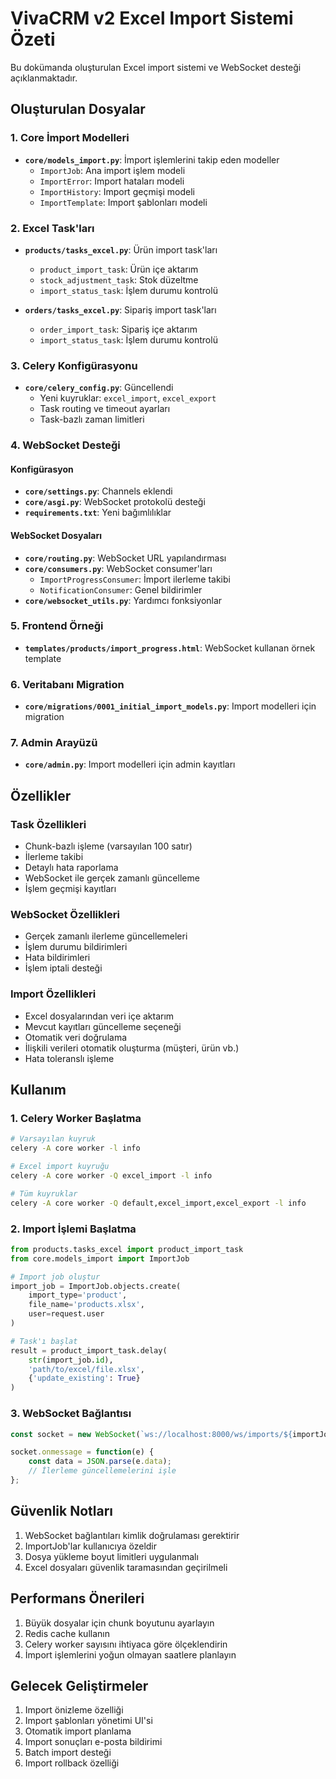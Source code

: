 # VivaCRM v2 Excel Import Sistemi Özeti

Bu dokümanda oluşturulan Excel import sistemi ve WebSocket desteği açıklanmaktadır.

## Oluşturulan Dosyalar

### 1. Core İmport Modelleri
- **`core/models_import.py`**: İmport işlemlerini takip eden modeller
  - `ImportJob`: Ana import işlem modeli
  - `ImportError`: Import hataları modeli
  - `ImportHistory`: Import geçmişi modeli
  - `ImportTemplate`: Import şablonları modeli

### 2. Excel Task'ları
- **`products/tasks_excel.py`**: Ürün import task'ları
  - `product_import_task`: Ürün içe aktarım
  - `stock_adjustment_task`: Stok düzeltme
  - `import_status_task`: İşlem durumu kontrolü

- **`orders/tasks_excel.py`**: Sipariş import task'ları
  - `order_import_task`: Sipariş içe aktarım
  - `import_status_task`: İşlem durumu kontrolü

### 3. Celery Konfigürasyonu
- **`core/celery_config.py`**: Güncellendi
  - Yeni kuyruklar: `excel_import`, `excel_export`
  - Task routing ve timeout ayarları
  - Task-bazlı zaman limitleri

### 4. WebSocket Desteği

#### Konfigürasyon
- **`core/settings.py`**: Channels eklendi
- **`core/asgi.py`**: WebSocket protokolü desteği
- **`requirements.txt`**: Yeni bağımlılıklar

#### WebSocket Dosyaları
- **`core/routing.py`**: WebSocket URL yapılandırması
- **`core/consumers.py`**: WebSocket consumer'ları
  - `ImportProgressConsumer`: İmport ilerleme takibi
  - `NotificationConsumer`: Genel bildirimler
- **`core/websocket_utils.py`**: Yardımcı fonksiyonlar

### 5. Frontend Örneği
- **`templates/products/import_progress.html`**: WebSocket kullanan örnek template

### 6. Veritabanı Migration
- **`core/migrations/0001_initial_import_models.py`**: Import modelleri için migration

### 7. Admin Arayüzü
- **`core/admin.py`**: Import modelleri için admin kayıtları

## Özellikler

### Task Özellikleri
- Chunk-bazlı işleme (varsayılan 100 satır)
- İlerleme takibi
- Detaylı hata raporlama
- WebSocket ile gerçek zamanlı güncelleme
- İşlem geçmişi kayıtları

### WebSocket Özellikleri
- Gerçek zamanlı ilerleme güncellemeleri
- İşlem durumu bildirimleri
- Hata bildirimleri
- İşlem iptali desteği

### Import Özellikleri
- Excel dosyalarından veri içe aktarım
- Mevcut kayıtları güncelleme seçeneği
- Otomatik veri doğrulama
- İlişkili verileri otomatik oluşturma (müşteri, ürün vb.)
- Hata toleranslı işleme

## Kullanım

### 1. Celery Worker Başlatma
```bash
# Varsayılan kuyruk
celery -A core worker -l info

# Excel import kuyruğu
celery -A core worker -Q excel_import -l info

# Tüm kuyruklar
celery -A core worker -Q default,excel_import,excel_export -l info
```

### 2. Import İşlemi Başlatma
```python
from products.tasks_excel import product_import_task
from core.models_import import ImportJob

# Import job oluştur
import_job = ImportJob.objects.create(
    import_type='product',
    file_name='products.xlsx',
    user=request.user
)

# Task'ı başlat
result = product_import_task.delay(
    str(import_job.id),
    'path/to/excel/file.xlsx',
    {'update_existing': True}
)
```

### 3. WebSocket Bağlantısı
```javascript
const socket = new WebSocket(`ws://localhost:8000/ws/imports/${importJobId}/`);

socket.onmessage = function(e) {
    const data = JSON.parse(e.data);
    // İlerleme güncellemelerini işle
};
```

## Güvenlik Notları

1. WebSocket bağlantıları kimlik doğrulaması gerektirir
2. ImportJob'lar kullanıcıya özeldir
3. Dosya yükleme boyut limitleri uygulanmalı
4. Excel dosyaları güvenlik taramasından geçirilmeli

## Performans Önerileri

1. Büyük dosyalar için chunk boyutunu ayarlayın
2. Redis cache kullanın
3. Celery worker sayısını ihtiyaca göre ölçeklendirin
4. İmport işlemlerini yoğun olmayan saatlere planlayın

## Gelecek Geliştirmeler

1. Import önizleme özelliği
2. Import şablonları yönetimi UI'si
3. Otomatik import planlama
4. Import sonuçları e-posta bildirimi
5. Batch import desteği
6. Import rollback özelliği